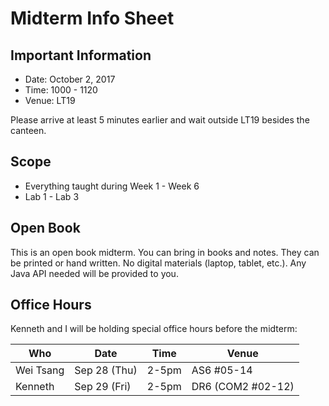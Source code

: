 # Midterm Info Sheet

## Important Information
- Date: October 2, 2017
- Time: 1000 - 1120
- Venue: LT19

Please arrive at least 5 minutes earlier and wait outside LT19 besides the canteen.

## Scope
- Everything taught during Week 1 - Week 6
- Lab 1 - Lab 3

## Open Book
This is an open book midterm.  You can bring in books and notes.  They can be printed or hand written.  No digital materials (laptop, tablet, etc.).  Any Java API needed will be provided to you.

## Office Hours

Kenneth and I will be holding special office hours before the midterm:

Who | Date | Time | Venue |
----|------|------|-------|
Wei Tsang | Sep 28 (Thu) | 2-5pm | AS6 #05-14 |
Kenneth | Sep 29 (Fri) | 2-5pm | DR6 (COM2 #02-12) |
